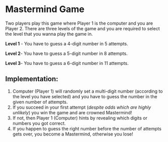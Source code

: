 # Mastermind Game

Two players play this game where Player 1 is the computer and you are Player 2. There are three levels of the game and you are required to select the level that you wanna play the game in.

**Level 1** - You have to guess a 4-digit number in 5 attempts.

**Level 2**- You have to guess a 5-digit number in 8 attempts.

**Level 3**- You have to guess a 6-digit number in 11 attempts.

## Implementation:

1. Computer (Player 1) will randomly set a multi-digit number (according to the level you have selected) and you have to guess the number in the given number of attempts.
2. If you succeed in your first attempt (*despite odds which are highly unlikely*) you win the game and are crowned Mastermind! 
3. If not, then Player 1 (Computer) hints by revealing which digits or numbers you got correct. 
4. If you happen to guess the right number before the number of attempts gets over, you become a Mastermind, otherwise you lose!


